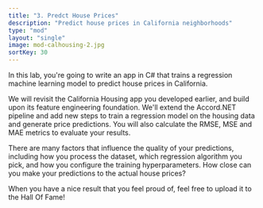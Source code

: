 ```yaml
---
title: "3. Predct House Prices"
description: "Predict house prices in California neighborhoods"
type: "mod"
layout: "single"
image: mod-calhousing-2.jpg
sortKey: 30
---
```


In this lab, you're going to write an app in C# that trains a regression machine learning model to predict house prices in California.

We will revisit the California Housing app you developed earlier, and build upon its feature engineering foundation. We'll extend the Accord.NET pipeline and add new steps to train a regression model on the housing data and generate price predictions. You will also calculate the RMSE, MSE and MAE metrics to evaluate your results.

There are many factors that influence the quality of your predictions, including how you process the dataset, which regression algorithm you pick, and how you configure the training hyperparameters. How close can you make your predictions to the actual house prices?

When you have a nice result that you feel proud of, feel free to upload it to the Hall Of Fame!